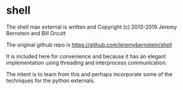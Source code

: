 # shell

The shell max external is written and Copyright (c) 2013-2019 Jeremy Bernstein and Bill Orcutt

The original github repo is https://github.com/jeremybernstein/shell

It is included here for convenience and because it has an elegant implementation using threading and interprocess communication.

The intent is to learn from this and perhaps incorporate some of the techniques for the python externals.